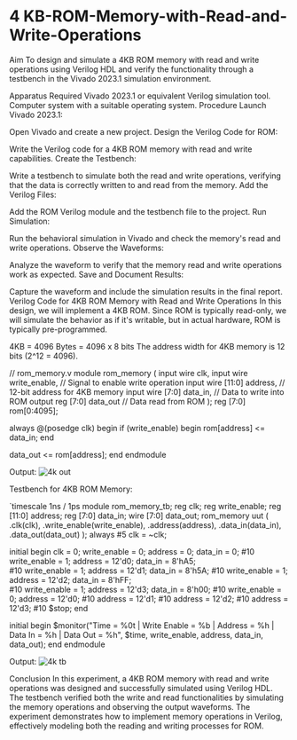 # 4 KB-ROM-Memory-with-Read-and-Write-Operations
Aim
To design and simulate a 4KB ROM memory with read and write operations using Verilog HDL and verify the functionality through a testbench in the Vivado 2023.1 simulation environment.

Apparatus Required
Vivado 2023.1 or equivalent Verilog simulation tool.
Computer system with a suitable operating system.
Procedure
Launch Vivado 2023.1:

Open Vivado and create a new project.
Design the Verilog Code for ROM:

Write the Verilog code for a 4KB ROM memory with read and write capabilities.
Create the Testbench:

Write a testbench to simulate both the read and write operations, verifying that the data is correctly written to and read from the memory.
Add the Verilog Files:

Add the ROM Verilog module and the testbench file to the project.
Run Simulation:

Run the behavioral simulation in Vivado and check the memory's read and write operations.
Observe the Waveforms:

Analyze the waveform to verify that the memory read and write operations work as expected.
Save and Document Results:

Capture the waveform and include the simulation results in the final report.
Verilog Code for 4KB ROM Memory with Read and Write Operations
In this design, we will implement a 4KB ROM. Since ROM is typically read-only, we will simulate the behavior as if it's writable, but in actual hardware, ROM is typically pre-programmed.

4KB = 4096 Bytes = 4096 x 8 bits
The address width for 4KB memory is 12 bits (2^12 = 4096).


// rom_memory.v
module rom_memory (
    input wire clk,
    input wire write_enable,   // Signal to enable write operation
    input wire [11:0] address, // 12-bit address for 4KB memory
    input wire [7:0] data_in,  // Data to write into ROM
    output reg [7:0] data_out  // Data read from ROM
);
    reg [7:0] rom[0:4095];

  always @(posedge clk) begin
        if (write_enable) begin
            rom[address] <= data_in;
        end
       
data_out <= rom[address];
    end
endmodule

Output: ![4k out](https://github.com/user-attachments/assets/2f028191-b7ee-4934-a87e-d749605d522b)



Testbench for 4KB ROM Memory:

`timescale 1ns / 1ps
module rom_memory_tb;
    reg clk;
    reg write_enable;
    reg [11:0] address;
    reg [7:0] data_in;
    wire [7:0] data_out;
    rom_memory uut (
        .clk(clk),
        .write_enable(write_enable),
        .address(address),
        .data_in(data_in),
        .data_out(data_out)
    );
    always #5 clk = ~clk; 

  initial begin
        clk = 0;
        write_enable = 0;
        address = 0;
        data_in = 0;
        #10 write_enable = 1; address = 12'd0; data_in = 8'hA5;  
        #10 write_enable = 1; address = 12'd1; data_in = 8'h5A; 
        #10 write_enable = 1; address = 12'd2; data_in = 8'hFF;  
        #10 write_enable = 1; address = 12'd3; data_in = 8'h00; 
        #10 write_enable = 0; address = 12'd0;
        #10 address = 12'd1;
        #10 address = 12'd2;
        #10 address = 12'd3;
        #10 $stop;
    end

 initial begin
        $monitor("Time = %0t | Write Enable = %b | Address = %h | Data In = %h | Data Out = %h", 
                 $time, write_enable, address, data_in, data_out);
    end
endmodule

Output: ![4k tb](https://github.com/user-attachments/assets/af0efd62-d74a-48ae-942d-fa36ee4ee51c)


Conclusion
In this experiment, a 4KB ROM memory with read and write operations was designed and successfully simulated using Verilog HDL. The testbench verified both the write and read functionalities by simulating the memory operations and observing the output waveforms. The experiment demonstrates how to implement memory operations in Verilog, effectively modeling both the reading and writing processes for ROM.
